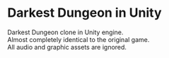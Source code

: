 # Darkest Dungeon in Unity
Darkest Dungeon clone in Unity engine.  
Almost completely identical to the original game.  
All audio and graphic assets are ignored.
